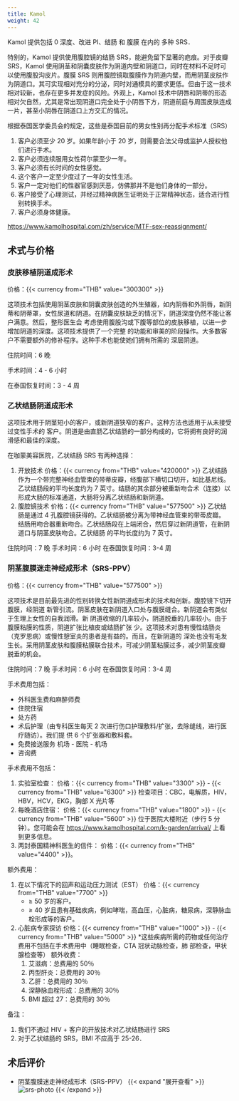 ```yaml
---
title: Kamol
weight: 42
---
```


Kamol 提供包括 0 深度、改进 PI、结肠 和 腹膜 在内的 多种 SRS．

特别的，Kamol 提供使用腹腔镜的结肠 SRS，能避免留下显著的疤痕。对于皮瓣 SRS，Kamol 使用阴茎和阴囊皮肤作为阴道内壁和阴道口，同时在材料不足时可以使用腹股沟皮片。腹膜 SRS 则用腹腔镜取腹膜作为阴道内壁，而用阴茎皮肤作为阴道口。其可实现相对充分的分泌，同时对通模具的要求更低。但由于这一技术相对较新，也存在更多并发症的风险。外观上，Kamol 技术中阴唇和阴蒂的形态相对欠自然，尤其是常出现阴道口完全处于小阴唇下方，阴道前庭与周围皮肤连成一片，甚至小阴唇在阴道口上方交汇的情况。

根据泰国医学委员会的规定，这些是泰国目前的男女性别再分配手术标准（SRS）

1. 客户必须至少 20 岁。如果年龄小于 20 岁，则需要合法父母或监护人授权他们进行手术。
1. 客户必须连续服用女性荷尔蒙至少一年。
1. 客户必须有长时间的女性感觉。
1. 这个客户一定至少度过了一年的女性生活。
1. 客户一定对他们的性器官感到厌恶，仿佛那并不是他们身体的一部分。
1. 客户接受了心理测试，并经过精神病医生证明处于正常精神状态，适合进行性别转换手术。
1. 客户必须身体健康。

<https://www.kamolhospital.com/zh/service/MTF-sex-reassignment/>

## 术式与价格

### 皮肤移植阴道成形术

价格：{{< currency from="THB" value="300300" >}}

这项技术包括使用阴茎皮肤和阴囊皮肤创造的外生殖器，如内阴唇和外阴唇，新阴蒂和阴蒂罩，女性尿道和阴道。在阴囊皮肤缺乏的情况下，阴道深度仍然不能让客户满意。然后，整形医生会 考虑使用腹股沟或下腹等部位的皮肤移植，以进一步增加阴道的深度。这项技术提供了一个完整 的功能和审美的阶段操作。大多数客户不需要额外的修补程序。这种手术也能使她们拥有所需的 深层阴道。

住院时间：6 晚

手术时间：4 - 6 小时

在泰国恢复时间：3 - 4 周

### 乙状结肠阴道成形术

这项技术用于阴茎短小的客户，或新阴道狭窄的客户。这种方法也适用于从未接受过变性手术的 客户。阴道是由直肠乙状结肠的一部分构成的，它将拥有良好的润滑感和最佳的深度。

在咖蒙美容医院，乙状结肠 SRS 有两种选择：

1. 开放技术
   价格：{{< currency from="THB" value="420000" >}}
   乙状结肠作为一个带完整神经血管束的带蒂皮瓣，经腹部下横切口切开，如比基尼线。
   乙状结肠段的平均长度约为 7 英寸。结肠的其余部分被重新吻合术（连接）以形成大肠的标准通道，大肠将分离乙状结肠和新阴道。
1. 腹腔镜技术
   价格：{{< currency from="THB" value="577500" >}}
   乙状结肠是通过 4 孔腹腔镜获得的。乙状结肠被分离为带神经血管束的带蒂皮瓣。
   结肠用吻合器重新吻合。乙状结肠段在上端闭合，然后穿过新阴道管，在新阴道口与阴茎皮肤吻合。乙状结肠 的平均长度约为 7 英寸。

住院时间：7 晚
手术时间：6 小时
在泰国恢复时间：3-4 周

### 阴茎腹膜迷走神经成形术（SRS-PPV）

价格：{{< currency from="THB" value="577500" >}}

这项技术是目前最先进的性别转换女性新阴道成形术的技术和创新。腹腔镜下切开腹膜，经阴道 新管引流。阴茎皮肤在新阴道入口处与腹膜缝合。新阴道会有类似于生理上女性的自我润滑。新 阴道收缩的几率较小，阴道脱垂的几率较小。由于腹膜粘膜的性质，阴道扩张比植皮或结肠扩张 少。这项技术对患有慢性结肠炎（克罗恩病）或慢性憩室炎的患者是有益的。而且，在新阴道的 深处也没有毛发生长。采用阴茎皮肤和腹膜粘膜联合技术，可减少阴茎粘膜过多，减少阴茎皮瓣 脱垂的机会。

住院时间：7 晚
手术时间：6 小时
在泰国恢复时间：3-4 周

手术费用包括：

- 外科医生费和麻醉师费
- 住院住宿
- 处方药
- 术后护理（由专科医生每天 2 次进行伤口护理敷料/扩张，去除缝线，进行医疗随访）。我们提 供 6 个扩张器和敷料套。
- 免费接送服务 机场 - 医院 - 机场
- 咨询费

手术费用不包括：

1. 实验室检查：
   价格：{{< currency from="THB" value="3300" >}} - {{< currency from="THB" value="6300" >}}
   检查项目：CBC，电解质，HIV，HBV，HCV，EKG，胸部 X 光片等
1. 每晚酒店住宿：
   价格：{{< currency from="THB" value="1800" >}} - {{< currency from="THB" value="5600" >}}
   位于医院大楼附近（步行 5 分钟）。您可能会在 <https://www.kamolhospital.com/k-garden/arrival/> 上看到更多信息。
1. 两封泰国精神科医生的信件：
   价格：{{< currency from="THB" value="4400" >}}。

额外费用：

1. 在以下情况下的回声和运动压力测试（EST）
    价格：{{< currency from="THB" value="7700" >}}
    - ≥ 50 岁的客户。
    - ≥ 40 岁且患有基础疾病，例如哮喘，高血压，心脏病，糖尿病，深静脉血栓形成等的客户。
1. 心脏病专家探访
    价格：{{< currency from="THB" value="1000" >}} - {{< currency from="THB" value="5000" >}}
    *这些疾病所需的药物或任何治疗费用不包括在手术费用中（睡眠检查，CTA 冠状动脉检查，肺 部检查，甲状腺检查等）
    额外收费：
    1. 艾滋病：总费用的 50％
    1. 丙型肝炎：总费用的 30％
    1. 乙肝：总费用的 30％
    1. 深静脉血栓形成：总费用的 30％
    1. BMI 超过 27：总费用的 30％

备注：

1. 我们不通过 HIV + 客户的开放技术对乙状结肠进行 SRS
1. 对于乙状结肠的 SRS，BMI 不应高于 25-26．

## 术后评价

- 阴茎腹膜迷走神经成形术（SRS-PPV）
  {{< expand "展开查看" >}}
  ![srs-photo](/images/srs/thailand/kamol/post1.jpg)
  {{< /expand >}}
